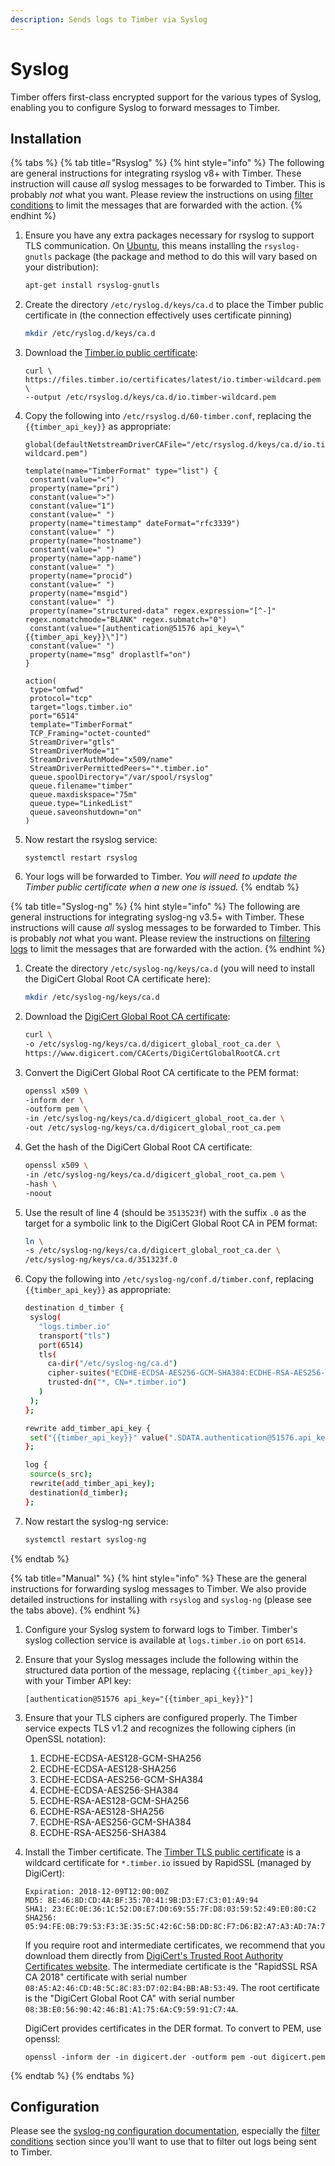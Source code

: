 ```yaml
---
description: Sends logs to Timber via Syslog
---
```


# Syslog

Timber offers first-class encrypted support for the various types of Syslog, enabling you to configure Syslog to forward messages to Timber.

## Installation

{% tabs %}
{% tab title="Rsyslog" %}
{% hint style="info" %}
The following are general instructions for integrating rsyslog v8+ with Timber. These instruction will cause _all_ syslog messages to be forwarded to Timber. This is probably _not_ what you want. Please review the instructions on using [filter conditions](https://www.rsyslog.com/doc/v8-stable/configuration/filters.html) to limit the messages that are forwarded with the action.
{% endhint %}

1. Ensure you have any extra packages necessary for rsyslog to support TLS communication. On [Ubuntu](https://www.ubuntu.com/), this means installing the `rsyslog-gnutls` package \(the package and method to do this will vary based on your distribution\):  


   ```bash
   apt-get install rsyslog-gnutls
   ```

2. Create the directory `/etc/ryslog.d/keys/ca.d` to place the Timber public certificate in \(the connection effectively uses certificate pinning\)  


   ```bash
   mkdir /etc/ryslog.d/keys/ca.d
   ```

3. Download the [Timber.io public certificate](https://files.timber.io/certificates/latest/io.timber-wildcard.pem):



   ```text
   curl \
   https://files.timber.io/certificates/latest/io.timber-wildcard.pem \
   --output /etc/rsyslog.d/keys/ca.d/io.timber-wildcard.pem
   ```

4. Copy the following into `/etc/rsyslog.d/60-timber.conf`, replacing the `{{timber_api_key}}` as appropriate:  


   ```text
   global(defaultNetstreamDriverCAFile="/etc/rsyslog.d/keys/ca.d/io.timber-wildcard.pem")

   template(name="TimberFormat" type="list") {
    constant(value="<")
    property(name="pri")
    constant(value=">")
    constant(value="1")
    constant(value=" ")
    property(name="timestamp" dateFormat="rfc3339")
    constant(value=" ")
    property(name="hostname")
    constant(value=" ")
    property(name="app-name")
    constant(value=" ")
    property(name="procid")
    constant(value=" ")
    property(name="msgid")
    constant(value=" ")
    property(name="structured-data" regex.expression="[^-]" regex.nomatchmode="BLANK" regex.submatch="0")
    constant(value="[authentication@51576 api_key=\"{{timber_api_key}}\"]")
    constant(value=" ")
    property(name="msg" droplastlf="on")
   }

   action(
    type="omfwd"
    protocol="tcp"
    target="logs.timber.io"
    port="6514"
    template="TimberFormat"
    TCP_Framing="octet-counted"
    StreamDriver="gtls"
    StreamDriverMode="1"
    StreamDriverAuthMode="x509/name"
    StreamDriverPermittedPeers="*.timber.io"
    queue.spoolDirectory="/var/spool/rsyslog"
    queue.filename="timber"
    queue.maxdiskspace="75m"
    queue.type="LinkedList"
    queue.saveonshutdown="on"
   )
   ```

5. Now restart the rsyslog service:  


   ```text
   systemctl restart rsyslog
   ```

6. Your logs will be forwarded to Timber. _You will need to update the Timber public certificate when a new one is issued._
{% endtab %}

{% tab title="Syslog-ng" %}
{% hint style="info" %}
The following are general instructions for integrating syslog-ng v3.5+ with Timber. These instructions will cause _all_ syslog messages to be forwarded to Timber. This is probably _not_ what you want. Please review the instructions on [filtering logs](https://www.syslog-ng.com/technical-documents/doc/syslog-ng-open-source-edition/3.16/administration-guide/47#TOPIC-956564) to limit the messages that are forwarded with the action.
{% endhint %}

1. Create the directory `/etc/syslog-ng/keys/ca.d` \(you will need to install the DigiCert Global Root CA certificate here\):  


   ```bash
   mkdir /etc/syslog-ng/keys/ca.d
   ```

2. Download the [DigiCert Global Root CA certificate](https://www.digicert.com/CACerts/DigiCertGlobalRootCA.crt):  


   ```bash
   curl \
   -o /etc/syslog-ng/keys/ca.d/digicert_global_root_ca.der \
   https://www.digicert.com/CACerts/DigiCertGlobalRootCA.crt
   ```

3. Convert the DigiCert Global Root CA certificate to the PEM format:  


   ```bash
   openssl x509 \
   -inform der \
   -outform pem \
   -in /etc/syslog-ng/keys/ca.d/digicert_global_root_ca.der \
   -out /etc/syslog-ng/keys/ca.d/digicert_global_root_ca.pem
   ```

4. Get the hash of the DigiCert Global Root CA certificate:  


   ```bash
   openssl x509 \
   -in /etc/syslog-ng/keys/ca.d/digicert_global_root_ca.pem \
   -hash \
   -noout
   ```

5. Use the result of line 4 \(should be `3513523f`\) with the suffix `.0` as the target for a symbolic link to the DigiCert Global Root CA in PEM format:  


   ```bash
   ln \
   -s /etc/syslog-ng/keys/ca.d/digicert_global_root_ca.der \
   /etc/syslog-ng/keys/ca.d/351323f.0
   ```

6. Copy the following into `/etc/syslog-ng/conf.d/timber.conf`, replacing `{{timber_api_key}}` as appropriate:  


   ```bash
   destination d_timber {
    syslog(
      "logs.timber.io"
      transport("tls")
      port(6514)
      tls(
        ca-dir("/etc/syslog-ng/ca.d")
        cipher-suites("ECDHE-ECDSA-AES256-GCM-SHA384:ECDHE-RSA-AES256-GCM-SHA384:ECDHE-ECDSA-CHACHA20-POLY1305:ECDHE-RSA-CHACHA20-POLY1305:ECDHE-ECDSA-AES128-GCM-SHA256:ECDHE-RSA-AES128-GCM-SHA256:ECDHE-ECDSA-AES256-SHA384:ECDHE-RSA-AES256-SHA384:ECDHE-ECDSA-AES128-SHA256:ECDHE-RSA-AES128-SHA256")
        trusted-dn("*, CN=*.timber.io")
      )
    );
   };

   rewrite add_timber_api_key {
    set("{{timber_api_key}}" value(".SDATA.authentication@51576.api_key"));
   };

   log {
    source(s_src);
    rewrite(add_timber_api_key);
    destination(d_timber);
   };
   ```

7. Now restart the syslog-ng service:  


   ```bash
   systemctl restart syslog-ng
   ```
{% endtab %}

{% tab title="Manual" %}
{% hint style="info" %}
These are the general instructions for forwarding syslog messages to Timber. We also provide detailed instructions for installing with `rsyslog` and `syslog-ng` \(please see the tabs above\).
{% endhint %}

1. Configure your Syslog system to forward logs to Timber. Timber's syslog collection service is available at `logs.timber.io` on port `6514`.
2. Ensure that your Syslog messages include the following within the structured data portion of the message, replacing `{{timber_api_key}}` with your Timber API key:  


   ```text
   [authentication@51576 api_key="{{timber_api_key}}"]
   ```

3. Ensure that your TLS ciphers are configured properly. The Timber service expects TLS v1.2 and recognizes the following ciphers \(in OpenSSL notation\):
   1. ECDHE-ECDSA-AES128-GCM-SHA256
   2. ECDHE-ECDSA-AES128-SHA256
   3. ECDHE-ECDSA-AES256-GCM-SHA384
   4. ECDHE-ECDSA-AES256-SHA384
   5. ECDHE-RSA-AES128-GCM-SHA256
   6. ECDHE-RSA-AES128-SHA256
   7. ECDHE-RSA-AES256-GCM-SHA384
   8. ECDHE-RSA-AES256-SHA384
4. Install the Timber certificate. The [Timber TLS public certificate](https://files.timber.io/certificates/latest/io.timber-wildcard.pem) is a wildcard certificate for `*.timber.io` issued by RapidSSL \(managed by DigiCert\):  


   ```text
   Expiration: 2018-12-09T12:00:00Z
   MD5: 8E:46:8D:CD:4A:BF:35:70:41:9B:D3:E7:C3:01:A9:94
   SHA1: 23:EC:0E:36:1C:52:D0:E7:D0:69:55:7F:D8:03:59:52:49:E0:80:C2
   SHA256: 05:94:FE:0B:79:53:F3:3E:35:5C:42:6C:5B:DD:8C:F7:D6:B2:A7:A3:AD:7A:7B:AD:CF:B2:1E:F3:D5:1B:78:E4
   ```

   If you require root and intermediate certificates, we recommend that you download them directly from [DigiCert's Trusted Root Authority Certificates website](https://www.digicert.com/digicert-root-certificates.htm). The intermediate certificate is the "RapidSSL RSA CA 2018" certificate with serial number `08:A5:A2:46:CD:4B:5C:8C:83:D7:02:B4:BB:AB:53:49`. The root certificate is the "DigiCert Global Root CA" with serial number `08:3B:E0:56:90:42:46:B1:A1:75:6A:C9:59:91:C7:4A`.

   DigiCert provides certificates in the DER format. To convert to PEM, use openssl:  


   ```text
   openssl -inform der -in digicert.der -outform pem -out digicert.pem
   ```
{% endtab %}
{% endtabs %}

## Configuration

Please see the [syslog-ng configuration documentation](https://www.syslog-ng.com/technical-documents/doc/syslog-ng-open-source-edition/3.16/administration-guide), especially the [filter conditions](https://www.syslog-ng.com/technical-documents/doc/syslog-ng-open-source-edition/3.16/administration-guide/47#TOPIC-956564) section since you'll want to use that to filter out logs being sent to Timber.

